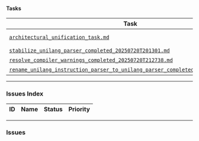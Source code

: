 #### Tasks

| Task | Status | Priority | Responsible |
|---|---|---|---|
| [`architectural_unification_task.md`](./architectural_unification_task.md) | Not Started | High | @user |
| [`stabilize_unilang_parser_completed_20250720T201301.md`](../../alias/unilang_parser/task/stabilize_unilang_parser_completed_20250720T201301.md) | Completed | High | @AI |
| [`resolve_compiler_warnings_completed_20250720T212738.md`](../../alias/unilang_parser/task/resolve_compiler_warnings_completed_20250720T212738.md) | Completed | High | @AI |
| [`rename_unilang_instruction_parser_to_unilang_parser_completed_20250720T214334.md`](../../alias/unilang_parser/task/rename_unilang_instruction_parser_to_unilang_parser_completed_20250720T214334.md) | Completed | High | @AI |

---

### Issues Index

| ID | Name | Status | Priority |
|---|---|---|---|

---

### Issues

